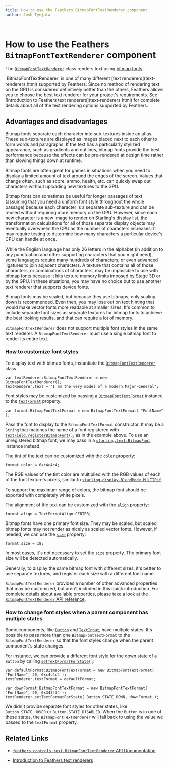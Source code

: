 ```yaml
---
title: How to use the Feathers BitmapFontTextRenderer component  
author: Josh Tynjala

---
```

# How to use the Feathers `BitmapFontTextRenderer` component

The [`BitmapFontTextRenderer`](../api-reference/feathers/controls/text/BitmapFontTextRenderer.html) class renders text using [bitmap fonts](http://wiki.starling-framework.org/manual/displaying_text#bitmap_fonts).

<aside class="info">`BitmapFontTextRenderer` is one of many different [text renderers](text-renderers.html) supported by Feathers. Since no method of rendering text on the GPU is considered definitively better than the others, Feathers allows you to choose the best text renderer for your project's requirements. See [Introduction to Feathers text renderers](text-renderers.html) for complete details about all of the text rendering options supported by Feathers.</aside>

## Advantages and disadvantages

Bitmap fonts separate each character into sub-textures inside an atlas. These sub-textures are displayed as images placed next to each other to form words and paragraphs. If the text has a particularly stylized appearance, such as gradients and outlines, bitmap fonts provide the best performance because the effects can be pre-rendered at design time rather than slowing things down at runtime.

Bitmap fonts are often great for games in situations when you need to display a limited amount of text around the edges of the screen. Values that change often, such as score, ammo, health, etc. can quickly swap out characters without uploading new textures to the GPU.

Bitmap fonts can sometimes be useful for longer passages of text (assuming that you need a uniform font style throughout the whole passage) because each character is a separate sub-texture and can be reused without requiring more memory on the GPU. However, since each new character is a new image to render on Starling's display list, the transformation calculations for all of those separate display objects may eventually overwhelm the CPU as the number of characters increases. It may require testing to determine how many characters a particular device's CPU can handle at once.

While the English language has only 26 letters in the alphabet (in addition to any punctuation and other supporting characters that you might need), some languages require many hundreds of characters, or even advanced ligatures to join adjacent characters. A texture that contains all of those characters, or combinations of characters, may be impossible to use with bitmap fonts because it hits texture memory limits imposed by Stage 3D or by the GPU. In these situations, you may have no choice but to use another text renderer that supports device fonts.

Bitmap fonts may be scaled, but because they use bitmaps, only scaling down is recommended. Even then, you may lose out on text hinting that would make vector fonts more readable at smaller sizes. It's common to include separate font sizes as separate textures for bitmap fonts to achieve the best looking results, and that can require a lot of memory.

`BitmapFontTextRenderer` does not support multiple font styles in the same text renderer. A `BitmapFontTextRenderer` must use a single bitmap font to render its entire text.

### How to customize font styles

To display text with bitmap fonts, instantiate the [`BitmapFontTextRenderer`](../api-reference/feathers/controls/text/BitmapFontTextRenderer.html) class.

``` code
var textRenderer:BitmapFontTextRenderer = new BitmapFontTextRenderer();
textRenderer.text = "I am the very model of a modern Major-General";
```

Font styles may be customized by passing a [`BitmapFontTextFormat`](../api-reference/feathers/text/BitmapFontTextFormat.html) instance to the [`textFormat`](../api-reference/feathers/controls/text/BitmapFontTextRenderer.html#textFormat) property.

``` code
var format:BitmapFontTextFormat = new BitmapFontTextFormat( "FontName" );
```

Pass the font to display to the `BitmapFontTextFormat` constructor. It may be a `String` that matches the name of a font registered with [`TextField.registerBitmapFont()`](http://doc.starling-framework.org/core/starling/text/TextField.html#registerBitmapFont()), as in the example above. To use an unregistered bitmap font, we may pass in a [`starling.text.BitmapFont`](http://doc.starling-framework.org/core/starling/text/BitmapFont.html) instance instead.

The tint of the text can be customized with the [`color`](../api-reference/feathers/text/BitmapFontTextFormat.html#color) property:

``` code
format.color = 0xc4c4c4;
```

The RGB values of the tint color are multiplied with the RGB values of each of the font texture's pixels, similar to [`starling.display.BlendMode.MULTIPLY`](http://doc.starling-framework.org/current/starling/display/BlendMode.html#MULTIPLY).

<aside class="info">To support the maximum range of colors, the bitmap font should be exported with completely white pixels.</aside>

The alignment of the text can be customized with the [`align`](../api-reference/feathers/text/BitmapFontTextFormat.html#align) property:

``` code
format.align = TextFormatAlign.CENTER;
```

Bitmap fonts have one primary font size. They may be scaled, but scaled bitmap fonts may not render as nicely as scaled vector fonts. However, if needed, we can use the [`size`](../api-reference/feathers/text/BitmapFontTextFormat.html#size) property:

``` code
format.size = 18;
```

In most cases, it's not necessary to set the `size` property. The primary font size will be detected automatically.

<aside class="info">Generally, to display the same bitmap font with different sizes, it's better to use separate textures, and register each size with a different font name.</aside>

`BitmapFontTextRenderer` provides a number of other advanced properties that may be customized, but aren't included in this quick introduction. For complete details about available properties, please take a look at the [`BitmapFontTextRenderer` API reference](../api-reference/feathers/controls/text/BitmapFontTextRenderer.html).

### How to change font styles when a parent component has multiple states

Some components, like [`Button`](button.html) and [`TextInput`](text-input.html), have multiple states. It's possible to pass more than one `BitmapFontTextFormat` to the `BitmapFontTextRenderer` so that the font styles change when the parent component's state changes.

For instance, we can provide a different font style for the down state of a `Button` by calling [`setTextFormatForState()`](../api-reference/feathers/controls/text/BitmapFontTextRenderer.html#setTextFormatForState()):

```code
var defaultFormat:BitmapFontTextFormat = new BitmapFontTextFormat( "FontName", 20, 0xc4c4c4 );
textRenderer.textFormat = defaultFormat;

var downFormat:BitmapFontTextFormat = new BitmapFontTextFormat( "FontName", 20, 0x343434 );
textRenderer.setTextFormatForState( Button.STATE_DOWN, downFormat );
```

We didn't provide separate font styles for other states, like `Button.STATE_HOVER` or `Button.STATE_DISABLED`. When the `Button` is in one of these states, the `BitmapFontTextRenderer` will fall back to using the value we passed to the `textFormat` property.

## Related Links

-   [`feathers.controls.text.BitmapFontTextRenderer` API Documentation](../api-reference/feathers/controls/text/BitmapFontTextRenderer.html)

-   [Introduction to Feathers text renderers](text-renderers.html)
